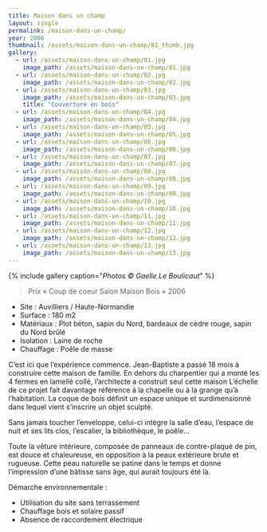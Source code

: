 ```yaml
---
title: Maison dans un champ
layout: single
permalink: /maison-dans-un-champ/
year: 2006
thumbnail: /assets/maison-dans-un-champ/01_thumb.jpg
gallery: 
  - url: /assets/maison-dans-un-champ/01.jpg
    image_path: /assets/maison-dans-un-champ/01.jpg
  - url: /assets/maison-dans-un-champ/02.jpg
    image_path: /assets/maison-dans-un-champ/02.jpg
  - url: /assets/maison-dans-un-champ/03.jpg
    image_path: /assets/maison-dans-un-champ/03.jpg
    title: "Couverture en bois"
  - url: /assets/maison-dans-un-champ/04.jpg
    image_path: /assets/maison-dans-un-champ/04.jpg
  - url: /assets/maison-dans-un-champ/05.jpg
    image_path: /assets/maison-dans-un-champ/05.jpg
  - url: /assets/maison-dans-un-champ/06.jpg
    image_path: /assets/maison-dans-un-champ/06.jpg
  - url: /assets/maison-dans-un-champ/07.jpg
    image_path: /assets/maison-dans-un-champ/07.jpg
  - url: /assets/maison-dans-un-champ/08.jpg
    image_path: /assets/maison-dans-un-champ/08.jpg
  - url: /assets/maison-dans-un-champ/09.jpg
    image_path: /assets/maison-dans-un-champ/09.jpg
  - url: /assets/maison-dans-un-champ/10.jpg
    image_path: /assets/maison-dans-un-champ/10.jpg
  - url: /assets/maison-dans-un-champ/11.jpg
    image_path: /assets/maison-dans-un-champ/11.jpg
  - url: /assets/maison-dans-un-champ/12.jpg
    image_path: /assets/maison-dans-un-champ/12.jpg
  - url: /assets/maison-dans-un-champ/13.jpg
    image_path: /assets/maison-dans-un-champ/13.jpg
---
```


{% include gallery caption="*Photos © Gaelle Le Boulicaut*" %}


> Prix « Coup de coeur Salon Maison Bois » 2006

  * Site : Auvilliers / Haute-Normandie
  * Surface : 180 m2
  * Matériaux : Plot béton, sapin du Nord, bardeaux de cèdre rouge, sapin du Nord brûlé
  * Isolation : Laine de roche
  * Chauffage : Poêle de masse

C’est ici que l’expérience commence. Jean-Baptiste a passé 18 mois à construire cette maison de famille. En dehors du charpentier qui a monté les 4 fermes en lamellé collé, l’architecte a construit seul cette maison
L’échelle de ce projet fait davantage référence à la chapelle ou à la grange qu’à l’habitation. La coque de bois définit un espace unique et surdimensionné dans lequel vient s’inscrire un objet sculpté.

Sans jamais toucher l’enveloppe, celui-ci intègre la salle d’eau, l’espace de nuit et ses lits clos, l’escalier, la bibliothèque, le poêle…

Toute la vêture intérieure, composée de panneaux de contre-plaqué de pin, est douce et chaleureuse, en opposition à la peaux extérieure brute et rugueuse.
Cette peau naturelle se patine dans le temps et donne l’impression d’une bâtisse sans âge, qui aurait toujours été là.

Démarche environnementale :
  * Utilisation du site sans terrassement 
  * Chauffage bois et solaire passif 
  * Absence de raccordement électrique




